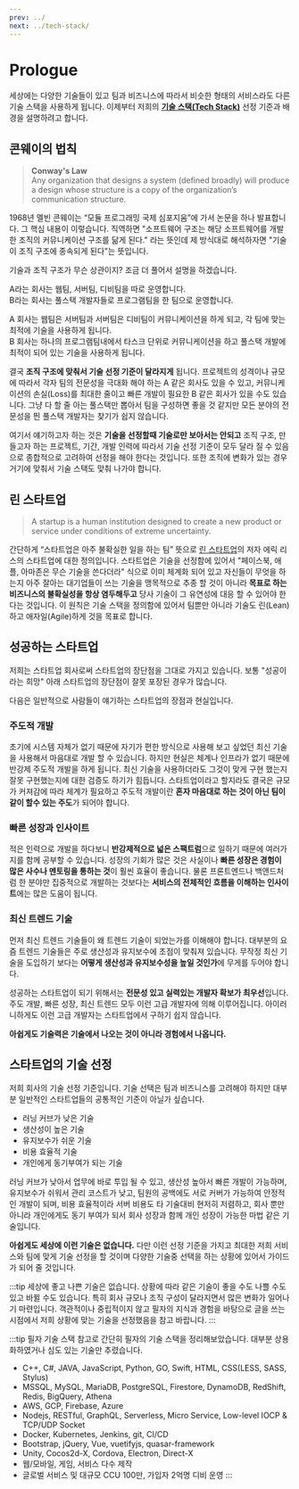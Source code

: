 ```yaml
---
prev: ../
next: ../tech-stack/
---
```


# Prologue

세상에는 다양한 기술들이 있고 팀과 비즈니스에 따라서 비슷한 형태의 서비스라도 다른 기술 스택을 사용하게 됩니다. 이제부터 저희의 **[기술 스택(Tech Stack)](/wedev/tech-stack/)** 선정 기준과 배경을 설명하려고 합니다.

## 콘웨이의 법칙

> **Conway's Law**<br>
> Any organization that designs a system (defined broadly) will produce a design whose structure is a copy of the organization’s communication structure.

1968년 멜빈 콘웨이는 “모듈 프로그래밍 국제 심포지움”에 가서 논문을 하나 발표합니다. 그 핵심 내용이 이렇습니다. 직역하면 "소프트웨어 구조는 해당 소프트웨어를 개발한 조직의 커뮤니케이션 구조를 닮게 된다." 라는 뜻인데 제 방식대로 해석하자면 "기술이 조직 구조에 종속되게 된다"는 뜻입니다.

기술과 조직 구조가 무슨 상관이지? 조금 더 풀어서 설명을 하겠습니다.

A라는 회사는 웹팀, 서버팀, 디비팀을 따로 운영합니다.<br>
B라는 회사는 풀스택 개발자들로 프로그램팀을 한 팀으로 운영합니다.

A 회사는 웹팀은 서버팀과 서버팀은 디비팀이 커뮤니케이션을 하게 되고, 각 팀에 맞는 최적에 기술을 사용하게 됩니다.<br>
B 회사는 하나의 프로그램팀내에서 타스크 단위로 커뮤니케이션을 하고 풀스택 개발에 최적이 되어 있는 기술을 사용하게 됩니다.

결국 **조직 구조에 맞춰서 기술 선정 기준이 달라지게** 됩니다. 프로젝트의 성격이나 규모에 따라서 각자 팀의 전문성을 극대화 해야 하는 A 같은 회사도 있을 수 있고, 커뮤니케이션의 손실(Loss)를 최대한 줄이고 빠른 개발이 필요한 B 같은 회사가 있을 수도 있습니다. 그냥 다 할 줄 아는 풀스택만 뽑아서 팀을 구성하면 좋을 것 같지만 모든 분야의 전문성을 띈 풀스택 개발자는 찾기가 쉽지 않습니다.

여기서 얘기하고자 하는 것은 **기술을 선정할때 기술로만 보아서는 안되고** 조직 구조, 만들고자 하는 프로젝트, 기간, 개발 인력에 따라서 기술 선정 기준이 모두 달라 질 수 있음으로 종합적으로 고려하여 선정을 해야 한다는 것입니다. 또한 조직에 변화가 있는 경우 거기에 맞춰서 기술 스택도 맞춰 나가야 합니다.


## 린 스타트업

> A startup is a human institution designed to create a new product or service under conditions of extreme uncertainty.

간단하게 “스타트업은 아주 불확실한 일을 하는 팀” 뜻으로 [린 스타트업](http://theleanstartup.com/book)의 저자 에릭 리스의 스타트업에 대한 정의입니다. 스타트업은 기술을 선정함에 있어서 "페이스북, 애플, 아마존은 무슨 기술을 쓴다더라" 식으로 이미 체계화 되어 있고 자신들이 무엇을 하는지 아주 잘아는 대기업들이 쓰는 기술을 맹목적으로 추종 할 것이 아니라 **목표로 하는 비즈니스의 불확실성을 항상 염두해두고** 당사 기술이 그 유연성에 대응 할 수 있어야 한다는 것입니다. 이 원칙은 기술 스택을 정의함에 있어서 팀뿐만 아니라 기술도 린(Lean)하고 애자일(Agile)하게 것을 목표로 합니다.


## 성공하는 스타트업

저희는 스타트업 회사로써 스타트업의 장단점을 그대로 가지고 있습니다. 보통 "성공이라는 희망" 아래 스타트업의 장단점이 잘못 포장된 경우가 많습니다.<br>

다음은 일반적으로 사람들이 얘기하는 스타트업의 장점과 현실입니다.

### 주도적 개발

초기에 시스템 자체가 없기 때문에 자기가 편한 방식으로 사용해 보고 싶었던 최신 기술을 사용해서 마음대로 개발 할 수 있습니다. 하지만 현실은 체계나 인프라가 없기 때문에 반강제 주도적 개발을 하게 됩니다. 최신 기술을 사용하더라도 그것이 맞게 구현 했는지 잘못 구현했는지에 대한 검증도 하기가 힘듭니다. 스타트업이라고 할지라도 결국은 규모가 커져감에 따라 체계가 필요하고 주도적 개발이란 **혼자 마음대로 하는 것이 아닌 팀이 같이 할수 있는 주도**가 되어야 합니다.

### 빠른 성장과 인사이트

적은 인력으로 개발을 하다보니 **반강제적으로 넓은 스팩트럼**으로 일하기 때문에 여러가지를 함께 공부할 수 있습니다. 성장의 기회가 많은 것은 사실이나 **빠른 성장은 경험이 많은 사수나 멘토링을 통하는 것**이 훨씬 효율이 좋습니다. 물론 프론트엔드나 백앤드처럼 한 분야만 집중적으로 개발하는 것보다는 **서비스의 전체적인 흐름을 이해하는 인사이트**에는 많은 도움이 됩니다.

### 최신 트렌드 기술

먼저 최신 트렌드 기술들이 왜 트렌드 기술이 되었는가를 이해해야 합니다. 대부분의 요즘 트렌드 기술들은 주로 생산성과 유지보수에 초점이 맞춰져 있습니다. 무작정 최신 기술을 도입하기 보다는 **어떻게 생산성과 유지보수성을 높일 것인가**에 무게를 두어야 합니다.

성공하는 스타트업이 되기 위해서는 **전문성 있고 실력있는 개발자 확보가 최우선**입니다. 주도 개발, 빠른 성장, 최신 트렌드 모두 이런 고급 개발자에 의해 이루어집니다. 아이러니하게도 이런 고급 개발자는 스타트업에서 구하기 쉽지 않습니다.

**아쉽게도 기술력은 기술에서 나오는 것이 아니라 경험에서 나옵니다.**


## 스타트업의 기술 선정

저희 회사의 기술 선정 기준입니다. 기술 선택은 팀과 비즈니스를 고려해야 하지만 대부분 일반적인 스타트업들의 공통적인 기준이 아닐가 싶습니다.

* 러닝 커브가 낮은 기술
* 생산성이 높은 기술
* 유지보수가 쉬운 기술
* 비용 효율적 기술
* 개인에게 동기부여가 되는 기술

러닝 커브가 낮아서 업무에 바로 투입 될 수 있고, 생산성 높아서 빠른 개발이 가능하며, 유지보수가 쉬워서 관리 코스트가 낮고, 팀원의 공백에도 서로 커버가 가능하여 안정적인 개발이 되며, 비용 효율적이라 서버 비용도 타 기술대비 현저히 저렴하고, 회사 뿐만 아니라 개인에게도 동기 부여가 되서 회사 성장과 함께 개인 성장이 가능한 마법 같은 기술입니다.

**아쉽게도 세상에 이런 기술은 없습니다.** 다만 이런 선정 기준을 가지고 최대한 저희 서비스와 팀에 맞게 기술 선정을 할 것이며 다양한 기술중 선택을 하는 상황에 있어서 가이드가 되어 줄 것입니다.


:::tip
세상에 좋고 나쁜 기술은 없습니다. 상황에 따라 같은 기술이 좋을 수도 나쁠 수도 있고 바뀔 수도 있습니다. 특히 회사 규모나 조직 구성이 달라지면서 많은 변화가 일어나기 마련입니다. 객관적이나 중립적이지 않고 필자의 지식과 경험을 바탕으로 글을 쓰는 시점에서 저희 상황에 맞는 기술을 선정했음을 참고 바랍니다.
:::

:::tip 필자 기술 스택
참고로 간단히 필자의 기술 스택을 정리해보았습니다. 대부분 상용화하였거나 심도 있는 기술만 추렸습니다.

* C++, C#, JAVA, JavaScript, Python, GO, Swift, HTML, CSS(LESS, SASS, Stylus)
* MSSQL, MySQL, MariaDB, PostgreSQL, Firestore, DynamoDB, RedShift, Redis, BigQuery, Athena
* AWS, GCP, Firebase, Azure
* Nodejs, RESTful, GraphQL, Serverless, Micro Service, Low-level IOCP & TCP/UDP Socket
* Docker, Kubernetes, Jenkins, git, CI/CD
* Bootstrap, jQuery, Vue, vuetifyjs, quasar-framework
* Unity, Cocos2d-X, Cordova, Electron, Direct-X
* 웹/모바일, 게임, 서비스 다수 제작
* 글로벌 서비스 및 대규모 CCU 100만, 가입자 2억명 디비 운영
:::


